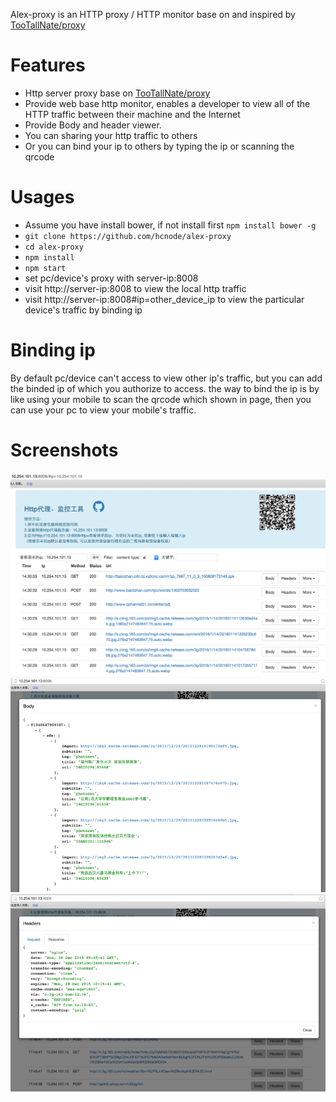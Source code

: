 Alex-proxy is an HTTP proxy / HTTP monitor base on and inspired by [TooTallNate/proxy](https://github.com/TooTallNate/proxy)

# Features
 
 * Http server proxy base on [TooTallNate/proxy](https://github.com/TooTallNate/proxy)
 * Provide web base http monitor, enables a developer to view all of the HTTP traffic between their machine and the Internet
 * Provide Body and header viewer.
 * You can sharing your http traffic to others
 * Or you can bind your ip to others by typing the ip or scanning the qrcode
 
# Usages

 * Assume you have install bower, if not install first `npm install bower -g`
 * `git clone https://github.com/hcnode/alex-proxy`
 * `cd alex-proxy`
 * `npm install`
 * `npm start`
 * set pc/device's proxy with server-ip:8008
 * visit http://server-ip:8008 to view the local http traffic
 * visit http://server-ip:8008#ip=other_device_ip to view the particular device's traffic by binding ip
 
# Binding ip
 
By default pc/device can't access to view other ip's traffic, but you can add the binded ip of which you authorize to access. 
the way to bind the ip is by like using your mobile to scan the qrcode which shown in page, then you can use your pc to view your mobile's traffic.
 
# Screenshots 

![screenshot1](https://raw.githubusercontent.com/hcnode/alex-proxy/master/screenshot/screenshot1.png)
![screenshot2](https://raw.githubusercontent.com/hcnode/alex-proxy/master/screenshot/screenshot2.png)
![screenshot3](https://raw.githubusercontent.com/hcnode/alex-proxy/master/screenshot/screenshot3.png)
